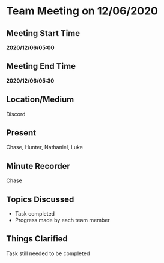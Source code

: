 # Team Meeting on 12/06/2020

## Meeting Start Time

**2020/12/06/05:00**

## Meeting End Time

**2020/12/06/05:30**

## Location/Medium

Discord

## Present

Chase,
Hunter,
Nathaniel,
Luke

## Minute Recorder

Chase

## Topics Discussed

- Task completed
- Progress made by each team member

## Things Clarified

Task still needed to be completed


